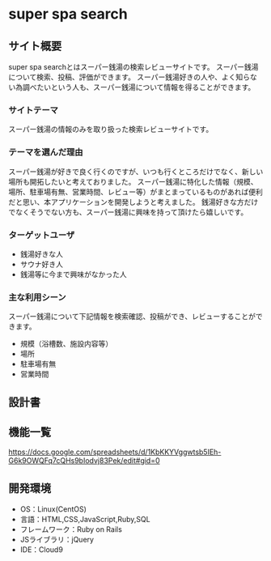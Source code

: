 # super spa search

## サイト概要
super spa searchとはスーパー銭湯の検索レビューサイトです。
スーパー銭湯について検索、投稿、評価ができます。
スーパー銭湯好きの人や、よく知らない為調べたいという人も、スーパー銭湯について情報を得ることができます。

### サイトテーマ
スーパー銭湯の情報のみを取り扱った検索レビューサイトです。

### テーマを選んだ理由
スーパー銭湯が好きで良く行くのですが、いつも行くところだけでなく、新しい場所も開拓したいと考えておりました。
スーパー銭湯に特化した情報（規模、場所、駐車場有無、営業時間、レビュー等）がまとまっているものがあれば便利だと思い、本アプリケーションを開発しようと考えました。
銭湯好きな方だけでなくそうでない方も、スーパー銭湯に興味を持って頂けたら嬉しいです。


### ターゲットユーザ
* 銭湯好きな人
* サウナ好き人
* 銭湯等に今まで興味がなかった人

### 主な利用シーン
スーパー銭湯について下記情報を検索確認、投稿ができ、レビューすることができます。
* 規模（浴槽数、施設内容等）
* 場所
* 駐車場有無
* 営業時間

## 設計書

## 機能一覧
https://docs.google.com/spreadsheets/d/1KbKKYVggwtsb5IEh-G6k9OWQFq7cQHs9bIodvj83Pek/edit#gid=0

## 開発環境
- OS：Linux(CentOS)
- 言語：HTML,CSS,JavaScript,Ruby,SQL
- フレームワーク：Ruby on Rails
- JSライブラリ：jQuery
- IDE：Cloud9

